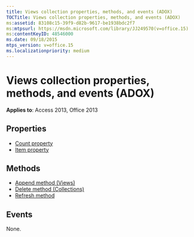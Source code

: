 ```yaml
---
title: Views collection properties, methods, and events (ADOX)
TOCTitle: Views collection properties, methods, and events (ADOX)
ms:assetid: 83108c15-39f9-d82b-9617-be1938bdc2f7
ms:mtpsurl: https://msdn.microsoft.com/library/JJ249570(v=office.15)
ms:contentKeyID: 48546000
ms.date: 09/18/2015
mtps_version: v=office.15
ms.localizationpriority: medium
---
```


# Views collection properties, methods, and events (ADOX)

**Applies to**: Access 2013, Office 2013

## Properties

- [Count property](count-property-ado.md)
- [Item property](item-property-ado.md)

## Methods

- [Append method (Views)](append-method-adox-views.md)
- [Delete method (Collections)](delete-method-adox-collections.md)
- [Refresh method](refresh-method-ado.md)

## Events

None.


